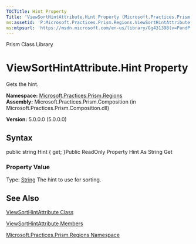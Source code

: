 ```yaml
---
TOCTitle: Hint Property
Title: 'ViewSortHintAttribute.Hint Property (Microsoft.Practices.Prism.Regions)'
ms:assetid: 'P:Microsoft.Practices.Prism.Regions.ViewSortHintAttribute.Hint'
ms:mtpsurl: 'https://msdn.microsoft.com/en-us/library/Gg431398(v=PandP.50)'
---
```


Prism Class Library

ViewSortHintAttribute.Hint Property
=======================================

Gets the hint.

**Namespace:** [Microsoft.Practices.Prism.Regions](https://msdn.microsoft.com/n:microsoft.practices.prism.regions)
**Assembly:** Microsoft.Practices.Prism.Composition (in Microsoft.Practices.Prism.Composition.dll)

**Version:** 5.0.0.0 (5.0.0.0)

## Syntax


<span id="syntaxToggle"></span>public string Hint { get; }Public ReadOnly Property Hint As String Get
### Property Value

Type: [String](http://msdn2.microsoft.com/en-us/library/s1wwdcbf)
The hint to use for sorting.

See Also
--------


[ViewSortHintAttribute Class](https://msdn.microsoft.com/t:microsoft.practices.prism.regions.viewsorthintattribute)

[ViewSortHintAttribute Members](https://msdn.microsoft.com/allmembers.t:microsoft.practices.prism.regions.viewsorthintattribute)

[Microsoft.Practices.Prism.Regions Namespace](https://msdn.microsoft.com/n:microsoft.practices.prism.regions)
